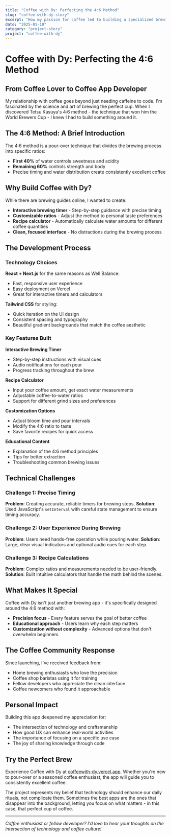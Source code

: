 ```yaml
---
title: "Coffee with Dy: Perfecting the 4:6 Method"
slug: "coffee-with-dy-story"
excerpt: "How my passion for coffee led to building a specialized brewing guide app featuring the famous 4:6 method by Tetsu Kasuya. A journey from coffee enthusiast to developer."
date: "2025-01-10"
category: "project-story"
project: "coffee-with-dy"
---
```


# Coffee with Dy: Perfecting the 4:6 Method

## From Coffee Lover to Coffee App Developer

My relationship with coffee goes beyond just needing caffeine to code. I'm fascinated by the science and art of brewing the perfect cup. When I discovered Tetsu Kasuya's 4:6 method - the technique that won him the World Brewers Cup - I knew I had to build something around it.

## The 4:6 Method: A Brief Introduction

The 4:6 method is a pour-over technique that divides the brewing process into specific ratios:
- **First 40%** of water controls sweetness and acidity
- **Remaining 60%** controls strength and body
- Precise timing and water distribution create consistently excellent coffee

## Why Build Coffee with Dy?

While there are brewing guides online, I wanted to create:
- **Interactive brewing timer** - Step-by-step guidance with precise timing
- **Customizable ratios** - Adjust the method to personal taste preferences
- **Recipe calculator** - Automatically calculate water amounts for different coffee quantities
- **Clean, focused interface** - No distractions during the brewing process

## The Development Process

### Technology Choices
**React + Next.js** for the same reasons as Well Balance:
- Fast, responsive user experience
- Easy deployment on Vercel
- Great for interactive timers and calculators

**Tailwind CSS** for styling:
- Quick iteration on the UI design
- Consistent spacing and typography
- Beautiful gradient backgrounds that match the coffee aesthetic

### Key Features Built

**Interactive Brewing Timer**
- Step-by-step instructions with visual cues
- Audio notifications for each pour
- Progress tracking throughout the brew

**Recipe Calculator**
- Input your coffee amount, get exact water measurements
- Adjustable coffee-to-water ratios
- Support for different grind sizes and preferences

**Customization Options**
- Adjust bloom time and pour intervals
- Modify the 4:6 ratio to taste
- Save favorite recipes for quick access

**Educational Content**
- Explanation of the 4:6 method principles
- Tips for better extraction
- Troubleshooting common brewing issues

## Technical Challenges

### Challenge 1: Precise Timing
**Problem**: Creating accurate, reliable timers for brewing steps.
**Solution**: Used JavaScript's `setInterval` with careful state management to ensure timing accuracy.

### Challenge 2: User Experience During Brewing
**Problem**: Users need hands-free operation while pouring water.
**Solution**: Large, clear visual indicators and optional audio cues for each step.

### Challenge 3: Recipe Calculations
**Problem**: Complex ratios and measurements needed to be user-friendly.
**Solution**: Built intuitive calculators that handle the math behind the scenes.

## What Makes It Special

Coffee with Dy isn't just another brewing app - it's specifically designed around the 4:6 method with:
- **Precision focus** - Every feature serves the goal of better coffee
- **Educational approach** - Users learn why each step matters
- **Customization without complexity** - Advanced options that don't overwhelm beginners

## The Coffee Community Response

Since launching, I've received feedback from:
- Home brewing enthusiasts who love the precision
- Coffee shop baristas using it for training
- Fellow developers who appreciate the clean interface
- Coffee newcomers who found it approachable

## Personal Impact

Building this app deepened my appreciation for:
- The intersection of technology and craftsmanship
- How good UX can enhance real-world activities
- The importance of focusing on a specific use case
- The joy of sharing knowledge through code

## Try the Perfect Brew

Experience Coffee with Dy at [coffeewith-dy.vercel.app](https://coffeewith-dy.vercel.app). Whether you're new to pour-over or a seasoned coffee enthusiast, the app will guide you to consistently excellent coffee.

The project represents my belief that technology should enhance our daily rituals, not complicate them. Sometimes the best apps are the ones that disappear into the background, letting you focus on what matters - in this case, that perfect cup of coffee.

---

*Coffee enthusiast or fellow developer? I'd love to hear your thoughts on the intersection of technology and coffee culture!*